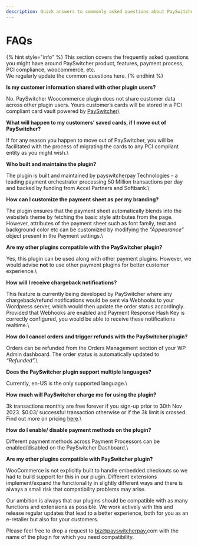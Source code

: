```yaml
---
description: Quick answers to commonly asked questions about PaySwitcher
---
```


# FAQs

{% hint style="info" %}
This section covers the frequently asked questions you might have around PaySwitcher product, features, payment process, PCI compliance, woocommerce, etc.\
We regularly update the common questions here.
{% endhint %}

**Is my customer information shared with other plugin users?**

No. PaySwitcher Woocommerce plugin does not share customer data across other plugin users. Yours customer’s cards will be stored in a PCI compliant card vault powered by [PaySwitcher](https://payswitcher.com/)\\

**What will happen to my customers’ saved cards, if I move out of PaySwitcher?**

If for any reason you happen to move out of PaySwitcher, you will be facilitated with the process of migrating the cards to any PCI compliant entity as you might wish.\\

**Who built and maintains the plugin?**

The plugin is built and maintained by payswitcherpay Technologies - a leading payment orchestrator processing 50 Million transactions per day and backed by funding from Accel Partners and Softbank.\\

**How can I customize the payment sheet as per my branding?**

The plugin ensures that the payment sheet automatically blends into the website’s theme by fetching the basic style attributes from the page. However, attributes of the payment sheet such as font family, text and background color etc can be customized by modifying the _“Appearance”_ object present in the Payment settings.\\

**Are my other plugins compatible with the PaySwitcher plugin?**

Yes, this plugin can be used along with other payment plugins. However, we would advise **not** to use other payment plugins for better customer experience.\\

**How will I receive chargeback notifications?**

This feature is currently being developed by PaySwitcher where any chargeback/refund notifications would be sent via Webhooks to your Wordpress server, which would then update the order status accordingly. Provided that Webhooks are enabled and Payment Response Hash Key is correctly configured, you would be able to receive these notifications realtime.\\

**How do I cancel orders and trigger refunds with the PaySwitcher plugin?**

Orders can be refunded from the Orders Management section of your WP Admin dashboard. The order status is automatically updated to _“Refunded”._\\

**Does the PaySwitcher plugin support multiple languages?**

Currently, en-US is the only supported language.\\

**How much will PaySwitcher charge me for using the plugin?**

3k transactions monthly are free forever if you sign-up prior to 30th Nov 2023. $0.03/ successful transaction otherwise or if the 3k limit is crossed. Find out more on pricing [here](https://payswitcher.com/pricing).\\

**How do I enable/ disable payment methods on the plugin?**

Different payment methods across Payment Processors can be enabled/disabled on the PaySwitcher Dashboard.\\

**Are my other plugins compatible with PaySwitcher plugin?**

WooCommerce is not explicitly built to handle embedded checkouts so we had to build support for this in our plugin. Different extensions implement/expand the functionality in slightly different ways and there is always a small risk that compatibility problems may arise.

Our ambition is always that our plugins should be compatible with as many functions and extensions as possible. We work actively with this and release regular updates that lead to a better experience, both for you as an e-retailer but also for your customers.

Please feel free to drop a request to [biz@payswitcherpay.](mailto:payswitcher@payswitcherpay.in)com with the name of the plugin for which you need compatibility.
